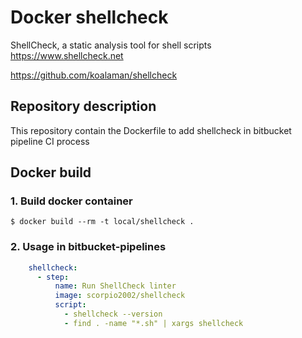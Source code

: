 # Docker shellcheck
ShellCheck, a static analysis tool for shell scripts https://www.shellcheck.net

https://github.com/koalaman/shellcheck

## Repository description

This repository contain the Dockerfile to add shellcheck in bitbucket pipeline CI process

## Docker build

### 1. Build docker container

```console
$ docker build --rm -t local/shellcheck .
```

### 2. Usage in bitbucket-pipelines

```yaml
    shellcheck:
      - step:
          name: Run ShellCheck linter
          image: scorpio2002/shellcheck
          script:
            - shellcheck --version
            - find . -name "*.sh" | xargs shellcheck
```
